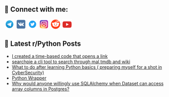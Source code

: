 ## 🔎 Connect with me:
[<img src="https://github.com/bullbesh/bullbesh/blob/main/images/Telegram.png" width="32" height="32" />](https://t.me/bullbesh)
[<img src="https://github.com/bullbesh/bullbesh/blob/main/images/VK.png" width="32" height="32" />](https://vk.com/bullbesh)
[<img src="https://github.com/bullbesh/bullbesh/blob/main/images/Twitter.png" width="32" height="32" />](https://twitter.com/bullbesh1)
[<img src="https://github.com/bullbesh/bullbesh/blob/main/images/Instagram.png" width="32" height="32" />](https://www.instagram.com/bullbesh)
[<img src="https://github.com/bullbesh/bullbesh/blob/main/images/Reddit.png" width="32" height="32" />](https://www.reddit.com/user/bullbesh)
[<img src="https://github.com/bullbesh/bullbesh/blob/main/images/YouTube.png" width="32" height="32" />](https://www.youtube.com/channel/UCtfjRs6uzgq5mfm8S06WTcg)

## 📕 Latest r/Python Posts
<!-- BLOG-POST-LIST:START -->
- [I created a time-based code that opens a link](https://www.reddit.com/r/Python/comments/xxp863/i_created_a_timebased_code_that_opens_a_link/)
- [searchpie a cli tool to search through mal,tmdb and wiki](https://www.reddit.com/r/Python/comments/xxp4kq/searchpie_a_cli_tool_to_search_through_maltmdb/)
- [What to do after learning Python basics &lpar; preparing myself for a shot in CyberSecurity&rpar;](https://www.reddit.com/r/Python/comments/xxoo5v/what_to_do_after_learning_python_basics_preparing/)
- [Python Wrapper](https://www.reddit.com/r/Python/comments/xxo9dp/python_wrapper/)
- [Why would anyone willingly use SQLAlchemy when Dataset can access array columns in Postgres?](https://www.reddit.com/r/Python/comments/xxm8wp/why_would_anyone_willingly_use_sqlalchemy_when/)
<!-- BLOG-POST-LIST:END -->
